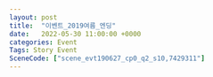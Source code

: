 ```yaml
---
layout: post
title:  "이벤트_2019여름_엔딩"
date:   2022-05-30 11:00:00 +0000
categories: Event
Tags: Story Event
SceneCode: ["scene_evt190627_cp0_q2_s10,7429311"]
---
```

